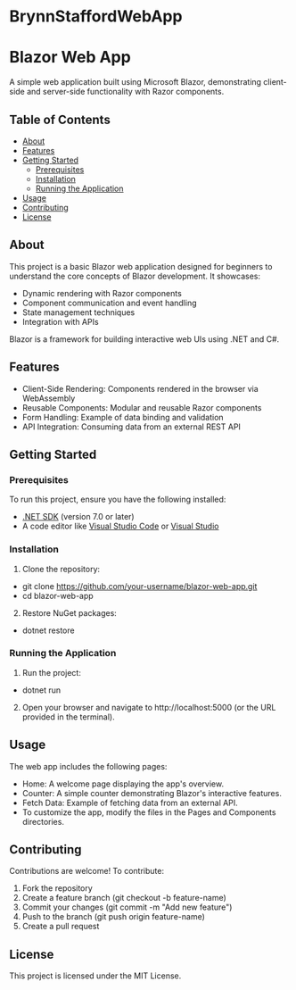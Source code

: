 # BrynnStaffordWebApp
# Blazor Web App
A simple web application built using Microsoft Blazor, demonstrating client-side and server-side functionality with Razor components.

## Table of Contents
- [About](https://github.com/brynnstafford/BrynnStaffordWebApp/commit/b5ba9063072d6d67ed91335ac30c2ed053ada564#about)
- [Features](https://github.com/brynnstafford/BrynnStaffordWebApp/commit/b5ba9063072d6d67ed91335ac30c2ed053ada564#features)
- [Getting Started](https://github.com/brynnstafford/BrynnStaffordWebApp/commit/b5ba9063072d6d67ed91335ac30c2ed053ada564#getting-started)
  - [Prerequisites](https://github.com/brynnstafford/BrynnStaffordWebApp/commit/b5ba9063072d6d67ed91335ac30c2ed053ada564#prerequisites)
  - [Installation](https://github.com/brynnstafford/BrynnStaffordWebApp/commit/b5ba9063072d6d67ed91335ac30c2ed053ada564#installation)
  - [Running the Application](https://github.com/brynnstafford/BrynnStaffordWebApp/commit/b5ba9063072d6d67ed91335ac30c2ed053ada564#running-the-application)
- [Usage](https://github.com/brynnstafford/BrynnStaffordWebApp/commit/b5ba9063072d6d67ed91335ac30c2ed053ada564#usage)
- [Contributing](https://github.com/brynnstafford/BrynnStaffordWebApp/commit/b5ba9063072d6d67ed91335ac30c2ed053ada564#contributing)
- [License](https://github.com/brynnstafford/BrynnStaffordWebApp/commit/b5ba9063072d6d67ed91335ac30c2ed053ada564#license)

## About
This project is a basic Blazor web application designed for beginners to understand the core concepts of Blazor development. It showcases:
- Dynamic rendering with Razor components
- Component communication and event handling
- State management techniques
- Integration with APIs

Blazor is a framework for building interactive web UIs using .NET and C#.

## Features

- Client-Side Rendering: Components rendered in the browser via WebAssembly
- Reusable Components: Modular and reusable Razor components
- Form Handling: Example of data binding and validation
- API Integration: Consuming data from an external REST API

## Getting Started
### Prerequisites
To run this project, ensure you have the following installed:

- [.NET SDK](https://dotnet.microsoft.com/download) (version 7.0 or later)
- A code editor like [Visual Studio Code](https://code.visualstudio.com/) or [Visual Studio](https://visualstudio.microsoft.com/)
### Installation
1. Clone the repository:
- git clone https://github.com/your-username/blazor-web-app.git  
- cd blazor-web-app  

2. Restore NuGet packages:
- dotnet restore  

### Running the Application
1. Run the project:
- dotnet run  
2. Open your browser and navigate to http://localhost:5000 (or the URL provided in the terminal).
## Usage
The web app includes the following pages:

- Home: A welcome page displaying the app's overview.
- Counter: A simple counter demonstrating Blazor's interactive features.
- Fetch Data: Example of fetching data from an external API.
- To customize the app, modify the files in the Pages and Components directories.

## Contributing
Contributions are welcome! To contribute:

1. Fork the repository
2. Create a feature branch (git checkout -b feature-name)
3. Commit your changes (git commit -m "Add new feature")
4. Push to the branch (git push origin feature-name)
5. Create a pull request

## License
This project is licensed under the MIT License.
